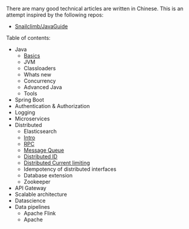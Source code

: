 There are many good technical articles are written in Chinese. This is an attempt inspired by the following repos:

* [Snailclimb/JavaGuide](https://github.com/Snailclimb/JavaGuide)

Table of contents:
- Java
    - [Basics](Java/basics.md)
    - JVM
    - Classloaders
    - Whats new
    - Concurrency
    - Advanced Java
    - Tools
- Spring Boot
- Authentication & Authorization
- Logging
- Microservices
- Distributed
    - Elasticsearch
    - [Intro](distributed/intro.md)
    - [RPC](distributed/rpc.md)
    - [Message Queue](distributed/message_queue.md)
    - [Distributed ID](distributed/distributed_id.md)
    - [Distributed Current limiting](distributed/distributed_limit.md)
    - Idempotency of distributed interfaces
    - Database extension
    - Zookeeper
- API Gateway
- Scalable architecture
- Datascience
- Data pipelines
    - Apache Flink
    - Apache 
